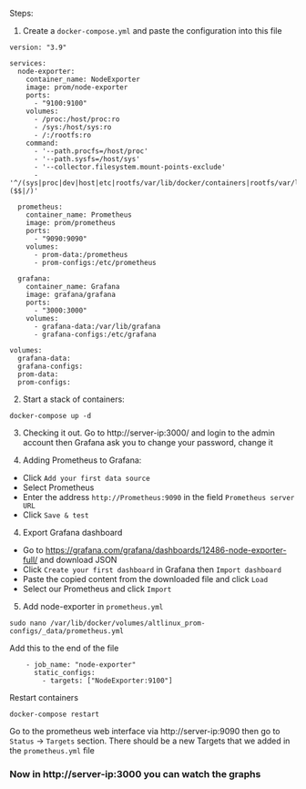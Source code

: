 Steps:

1. Create a `docker-compose.yml` and paste the configuration into this file
```
version: "3.9"

services:
  node-exporter:
    container_name: NodeExporter
    image: prom/node-exporter
    ports:
      - "9100:9100"
    volumes:
      - /proc:/host/proc:ro
      - /sys:/host/sys:ro
      - /:/rootfs:ro
    command:
      - '--path.procfs=/host/proc'
      - '--path.sysfs=/host/sys'
      - '--collector.filesystem.mount-points-exclude'
      - '^/(sys|proc|dev|host|etc|rootfs/var/lib/docker/containers|rootfs/var/lib/docker/overlay2|rootfs/run/docker/netns|rootfs/var/lib/docker/aufs)($$|/)'

  prometheus:
    container_name: Prometheus
    image: prom/prometheus
    ports:
      - "9090:9090"
    volumes:
      - prom-data:/prometheus
      - prom-configs:/etc/prometheus

  grafana:
    container_name: Grafana
    image: grafana/grafana
    ports:
      - "3000:3000"
    volumes:
      - grafana-data:/var/lib/grafana
      - grafana-configs:/etc/grafana

volumes:
  grafana-data:
  grafana-configs:
  prom-data:
  prom-configs:
```

2. Start a stack of containers:
```
docker-compose up -d
```

3. Checking it out. Go to http://server-ip:3000/ and login to the admin account then Grafana ask you to change your password, change it

3. Adding Prometheus to Grafana:
- Click `Add your first data source`
- Select Prometheus
- Enter the address `http://Prometheus:9090` in the field `Prometheus server URL`
- Click `Save & test`

4. Export Grafana dashboard
- Go to https://grafana.com/grafana/dashboards/12486-node-exporter-full/ and download JSON
- Click `Create your first dashboard` in Grafana then `Import dashboard`
- Paste the copied content from the downloaded file and click `Load`
- Select our Prometheus and click `Import`

5. Add node-exporter in `prometheus.yml`
```
sudo nano /var/lib/docker/volumes/altlinux_prom-configs/_data/prometheus.yml
```

Add this to the end of the file

```
    - job_name: "node-exporter"
      static_configs:
        - targets: ["NodeExporter:9100"]
```

Restart containers
```
docker-compose restart
```

Go to the prometheus web interface via http://server-ip:9090 then go to `Status` -> `Targets` section. There should be a new Targets that we added in the `prometheus.yml` file

### Now in http://server-ip:3000 you can watch the graphs
